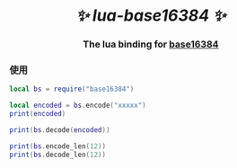 <h1 align="center"><i>✨ lua-base16384 ✨ </i></h1>

<h3 align="center">The lua binding for <a href="https://github.com/fumiama/base16384">base16384</a> </h3>


### 使用
```lua
local bs = require("base16384")

local encoded = bs.encode("xxxxx")
print(encoded)

print(bs.decode(encoded))

print(bs.encode_len(12))
print(bs.decode_len(12))
```